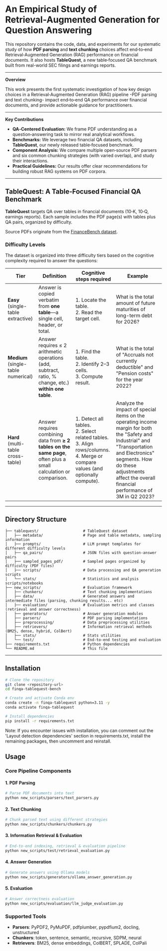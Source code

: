 # An Empirical Study of Retrieval‑Augmented Generation for Question Answering

This repository contains the code, data, and experiments for our systematic study of how **PDF parsing** and **text chunking** choices affect end‑to‑end Retrieval‑Augmented Generation (RAG) performance on financial documents. It also hosts **TableQuest**, a new table‑focused QA benchmark built from real-world SEC filings and earnings reports.

---

**Overview**  

This work presents the first systematic investigation of how key design choices in a Retrieval‑Augmented Generation (RAG) pipeline -PDF parsing and text chunking- impact end‑to‑end QA performance over financial documents, and provide actionable guidance for practitioners.

---

**Key Contributions**  

- **QA‑Centered Evaluation:** We frame PDF understanding as a question‑answering task to mirror real analytical workflows.  
- **Benchmarks:** We leverage two financial QA datasets, including **TableQuest**, our newly released table‑focused benchmark.  
- **Component Analysis:** We compare multiple open‑source PDF parsers and six common chunking strategies (with varied overlap), and study their interactions.  
- **Practical Guidelines:** Our results offer clear recommendations for building robust RAG systems on PDF corpora.

<!-- **Code & Data**  
All code, datasets (including TableQuest), and experiment configurations are publicly available on GitHub.   -->

---

## TableQuest: A Table‑Focused Financial QA Benchmark
**TableQuest** targets QA over tables in financial documents (10‑K, 10‑Q, earnings reports). Each sample includes the PDF page(s) with tables plus QA pairs, organized by difficulty.

Source PDFs originate from the [FinanceBench dataset](https://github.com/patronus-ai/financebench).

### Difficulty Levels
The dataset is organized into three difficulty tiers based on the cognitive complexity required to answer the questions:

| Tier | Definition | Cognitive steps required | Example |
|------|------------|--------------------------|---------|
| **Easy** (single-table extractive) | Answer is copied verbatim from **one table**—a single cell, header, or total. | 1. Locate the table.<br>2. Read the target cell. | What is the total amount of future maturities of long-term debt for 2026? |
| **Medium** (single-table numerical) | Answer requires ≤ 2 arithmetic operations (add, subtract, ratio, % change, etc.) **within one table**. | 1. Find the table.<br>2. Identify 2–3 cells.<br>3. Compute result. | What is the total of "Accruals not currently deductible" and "Pension costs" for the year 2022? |
| **Hard** (multi-table cross-table) | Answer requires combining data from **≥ 2 tables on the same page**, often plus a small calculation or comparison. | 1. Detect all tables.<br>2. Select related tables.<br>3. Align rows/columns.<br>4. Merge or compare values (and optionally compute). | Analyze the impact of special items on the operating income margin for both the "Safety and Industrial" and "Transportation and Electronics" segments. How do these adjustments affect the overall financial performance of 3M in Q2 2023? |

---

## Directory Structure

```
├── tablequest/                    # TableQuest dataset
│   ├── metadata/                  # Page and table metadata, sampling information
│   ├── prompts/                   # LLM prompt templates for different difficulty levels
│   ├── qa_pairs/                  # JSON files with question-answer pairs
│   ├── sampled_pages_pdf/         # Sampled pages organized by difficulty (PDF files)
│   ├── scripts/                   # Data processing and QA generation scripts
│   └── stats/                     # Statistics and analysis scripts/notebooks
├── new_scripts/                   # Evaluation framework
│   ├── chunkers/                  # Text chunking implementations
│   ├── data/                      # Generated answers and intermediate files (parsing, chunking results... etc)
│   ├── evaluation/                # Evaluation metrics and classes (retrieval and answer correctness)
│   ├── generators/                # Answer generation modules
│   ├── parsers/                   # PDF parsing implementations
│   ├── preprocessing/             # Data preprocessing utilities
│   ├── retrievers/                # Information retrieval methods (BM25, dense, hybrid, ColBert)
│   ├── stats/                     # Stats utilities
│   └── test/                      # End-to-end testing and evaluation
├── requirements.txt               # Python dependencies
└── README.md                      # This file
```

---

## Installation

```bash
# Clone the repository
git clone <repository-url>
cd finqa-tablequest-bench

# Create and activate Conda env
conda create -n finqa-tablequest python=3.11 -y
conda activate finqa-tablequest

# Install dependencies
pip install -r requirements.txt
```

Note: If you encounter issues with installation, you can comment out the 'Layout detection dependencies' section in requirements.txt, install the remaining packages, then uncomment and reinstall.

## Usage

### Core Pipeline Components

#### 1. PDF Parsing
```bash
# Parse PDF documents into text
python new_scripts/parsers/text_parsers.py
```

#### 2. Text Chunking
```bash
# Chunk parsed text using different strategies
python new_scripts/chunkers/chunkers.py
```

#### 3. Information Retrieval & Evaluation
```bash
# End-to-end indexing, retrieval & evaluation pipeline
python new_scripts/test/retrieval_evaluation.py
```

#### 4. Answer Generation
```bash
# Generate answers using Ollama models
python new_scripts/generators/ollama_answer_generation.py
```

#### 5. Evaluation
```bash
# Answer correctness evaluation
python new_scripts/evaluation/llm_judge_evaluation.py
```

### Supported Tools

- **Parsers**: PyPDF2, PyMuPDF, pdfplumber, pypdfium2, docling, unstructured
- **Chunkers**: token, sentence, semantic, recursive, SDPM, neural
- **Retrievers**: BM25, dense embeddings, ColBERT, SPLADE, ColPali